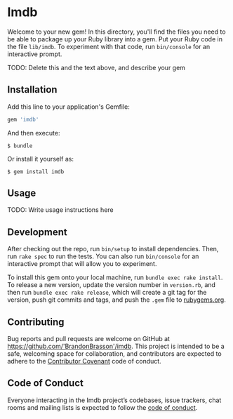 # Imdb

Welcome to your new gem! In this directory, you'll find the files you need to be able to package up your Ruby library into a gem. Put your Ruby code in the file `lib/imdb`. To experiment with that code, run `bin/console` for an interactive prompt.

TODO: Delete this and the text above, and describe your gem

## Installation

Add this line to your application's Gemfile:

```ruby
gem 'imdb'
```

And then execute:

    $ bundle

Or install it yourself as:

    $ gem install imdb

## Usage

TODO: Write usage instructions here

## Development

After checking out the repo, run `bin/setup` to install dependencies. Then, run `rake spec` to run the tests. You can also run `bin/console` for an interactive prompt that will allow you to experiment.

To install this gem onto your local machine, run `bundle exec rake install`. To release a new version, update the version number in `version.rb`, and then run `bundle exec rake release`, which will create a git tag for the version, push git commits and tags, and push the `.gem` file to [rubygems.org](https://rubygems.org).

## Contributing

Bug reports and pull requests are welcome on GitHub at https://github.com/'BrandonBrasson'/imdb. This project is intended to be a safe, welcoming space for collaboration, and contributors are expected to adhere to the [Contributor Covenant](http://contributor-covenant.org) code of conduct.

## Code of Conduct

Everyone interacting in the Imdb project’s codebases, issue trackers, chat rooms and mailing lists is expected to follow the [code of conduct](https://github.com/'BrandonBrasson'/imdb/blob/master/CODE_OF_CONDUCT.md).
